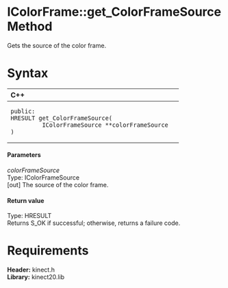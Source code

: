 IColorFrame::get\_ColorFrameSource Method  
=========================================  

Gets the source of the color frame. <span id="syntaxSection"></span>

Syntax  
======  

<table>
<colgroup>
<col width="100%" />
</colgroup>
<thead>
<tr class="header">
<th align="left">C++</th>
</tr>
</thead>
<tbody>
<tr class="odd">
<td align="left"><pre><code>public:  
HRESULT get_ColorFrameSource(  
         IColorFrameSource **colorFrameSource  
)</code></pre></td>
</tr>
</tbody>
</table>

<span id="ID4EG"></span>
#### Parameters  

*colorFrameSource*    
Type: IColorFrameSource  
[out] The source of the color frame.  

<span id="ID4EP"></span>
#### Return value  

Type: HRESULT  
Returns S\_OK if successful; otherwise, returns a failure code.  

<span id="requirements"></span>

Requirements  
============  

**Header:** kinect.h  
**Library:** kinect20.lib  



<!--Please do not edit the data in the comment block below.-->
<!--
TOCTitle : get_ColorFrameSource Method
RLTitle : IColorFrame::get_ColorFrameSource Method
KeywordK : get_ColorFrameSource method
KeywordK : IColorFrame::get_ColorFrameSource method
KeywordF : IColorFrame::get_ColorFrameSource
KeywordF : get_ColorFrameSource
KeywordF : Microsoft.Kinect.kinect.IColorFrame.get_ColorFrameSource(IColorFrameSource@)
KeywordA : M:Microsoft.Kinect.kinect.IColorFrame.get_ColorFrameSource(IColorFrameSource@)
AssetID : M:Microsoft.Kinect.kinect.IColorFrame.get_ColorFrameSource(IColorFrameSource@)
Locale : en-us
CommunityContent : 1
APIType : Managed
APILocation : 
APIName : Microsoft.Kinect.kinect.IColorFrame::get_ColorFrameSource
TargetOS : Windows
TopicType : kbSyntax
DevLang : C++
DocSet : K4Wv2
ProjType : K4Wv2Proj
Technology : Kinect for Windows
Product : Kinect for Windows SDK v2
productversion : 20
-->
